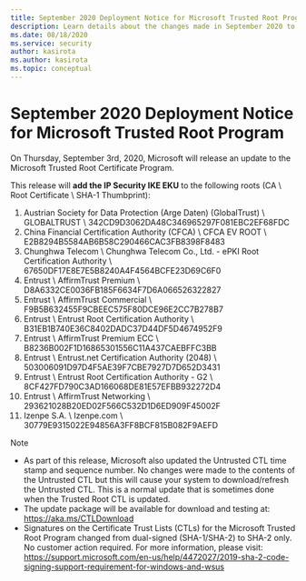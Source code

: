 ```yaml
---
title: September 2020 Deployment Notice for Microsoft Trusted Root Program
description: Learn details about the changes made in September 2020 to the root store.
ms.date: 08/18/2020
ms.service: security
author: kasirota
ms.author: kasirota
ms.topic: conceptual
---
```


# September 2020 Deployment Notice for Microsoft Trusted Root Program

On Thursday, September 3rd, 2020, Microsoft will release an update to the Microsoft Trusted Root Certificate Program.

This release will **add the IP Security IKE EKU** to the following roots (CA \ Root Certificate \ SHA-1 Thumbprint):
1. Austrian Society for Data Protection (Arge Daten) (GlobalTrust) \\ 		GLOBALTRUST	 \\ 	342CD9D3062DA48C346965297F081EBC2EF68FDC
2. China Financial Certification Authority (CFCA) \\ 	CFCA EV ROOT \\ 		E2B8294B5584AB6B58C290466CAC3FB8398F8483
3. Chunghwa Telecom	 \\ 	Chunghwa Telecom Co., Ltd. - ePKI Root Certification Authority	 \\ 	67650DF17E8E7E5B8240A4F4564BCFE23D69C6F0
4. Entrust \\ 		AffirmTrust Premium	 \\ 	D8A6332CE0036FB185F6634F7D6A066526322827
5. Entrust \\ 		AffirmTrust Commercial	 \\ 	F9B5B632455F9CBEEC575F80DCE96E2CC7B278B7
6. Entrust \\ 		Entrust Root Certification Authority	 \\ 	B31EB1B740E36C8402DADC37D44DF5D4674952F9
7. Entrust \\ 		AffirmTrust Premium ECC	 \\ 	B8236B002F1D16865301556C11A437CAEBFFC3BB
8. Entrust \\ 		Entrust.net Certification Authority (2048)	 \\ 	503006091D97D4F5AE39F7CBE7927D7D652D3431
9. Entrust \\ 		Entrust Root Certification Authority - G2	 \\ 	8CF427FD790C3AD166068DE81E57EFBB932272D4
10. Entrust \\ 		AffirmTrust Networking	 \\ 	293621028B20ED02F566C532D1D6ED909F45002F
11. Izenpe S.A. \\ 		Izenpe.com \\ 		30779E9315022E94856A3FF8BCF815B082F9AEFD



>[!NOTE]
> * As part of this release, Microsoft also updated the Untrusted CTL time stamp and sequence number. No changes were made to the contents of the Untrusted CTL but this will cause your system to download/refresh the Untrusted CTL. This is a normal update that is sometimes done when the Trusted Root CTL is updated.
> * The update package will be available for download and testing at: <https://aka.ms/CTLDownload>
> * Signatures on the Certificate Trust Lists (CTLs) for the Microsoft Trusted Root Program changed from dual-signed (SHA-1/SHA-2) to SHA-2 only. No customer action required. For more information, please visit: <https://support.microsoft.com/en-us/help/4472027/2019-sha-2-code-signing-support-requirement-for-windows-and-wsus> 
